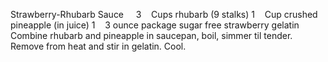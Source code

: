 Strawberry-Rhubarb Sauce
 
 
3    Cups rhubarb (9 stalks)
1    Cup crushed pineapple (in juice)
1    3 ounce package sugar free strawberry gelatin
 
Combine rhubarb and pineapple in saucepan, boil, simmer til tender.  
Remove from heat and stir in gelatin.
Cool.
